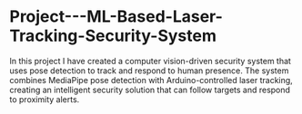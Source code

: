 # Project---ML-Based-Laser-Tracking-Security-System
In this project I have created a computer vision-driven security system that uses pose detection to track and respond to human presence. The system combines MediaPipe pose detection with Arduino-controlled laser tracking, creating an intelligent security solution that can follow targets and respond to proximity alerts.
